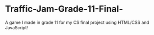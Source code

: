 # Traffic-Jam-Grade-11-Final-
A game I made in grade 11 for my CS final project using HTML/CSS and JavaScript!
